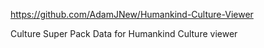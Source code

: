 https://github.com/AdamJNew/Humankind-Culture-Viewer

Culture Super Pack Data for Humankind Culture viewer
